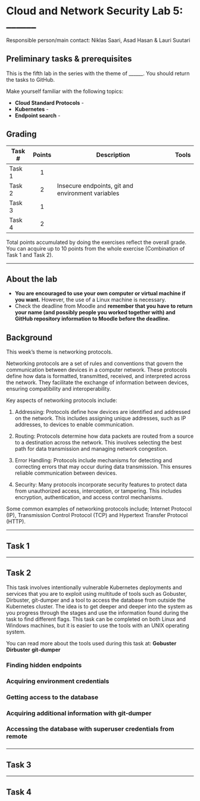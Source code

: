 Cloud and Network Security Lab 5: ______
====

Responsible person/main contact: Niklas Saari, Asad Hasan & Lauri Suutari

## Preliminary tasks & prerequisites

This is the fifth lab in the series with the theme of ______. 
You should return the tasks to GitHub.

Make yourself familiar with the following topics:


* **Cloud Standard Protocols** -
* **Kubernetes** -
* **Endpoint search** - 


## Grading

<!-- <details><summary>Details</summary> -->


Task #|Points|Description|Tools
-----|:---:|-----------|-----
Task 1 | 1 | 
Task 2 | 2 | Insecure endpoints, git and environment variables 
Task 3 | 1 | 
Task 4 | 2 | 


Total points accumulated by doing the exercises reflect the overall grade. You can acquire up to 10 points from the whole exercise (Combination of Task 1 and Task 2).
<!-- </details> -->

---


## About the lab

* **You are encouraged to use your own computer or virtual machine if you want.** However, the use of a Linux machine is necessary. 
* Check the deadline from Moodle and __remember that you have to return your name (and possibly people you worked together with) and GitHub repository information to Moodle before the deadline.__


## Background

This week’s theme is networking protocols.

Networking protocols are a set of rules and conventions that govern the communication between devices in a computer network. These protocols define how data is formatted, transmitted, received, and interpreted across the network. They facilitate the exchange of information between devices, ensuring compatibility and interoperability.

Key aspects of networking protocols include:

1) Addressing: Protocols define how devices are identified and addressed on the network. This includes assigning unique addresses, such as IP addresses, to devices to enable communication.

2) Routing: Protocols determine how data packets are routed from a source to a destination across the network. This involves selecting the best path for data transmission and managing network congestion.

3) Error Handling: Protocols include mechanisms for detecting and correcting errors that may occur during data transmission. This ensures reliable communication between devices.

4) Security: Many protocols incorporate security features to protect data from unauthorized access, interception, or tampering. This includes encryption, authentication, and access control mechanisms.

Some common examples of networking protocols include; Internet Protocol (IP), Transmission Control Protocol (TCP) and Hypertext Transfer Protocol (HTTP).


---

## Task 1

---
## Task 2
This task involves intentionally vulnerable Kubernetes deployments and services that you are to exploit using multitude of tools such as Gobuster, Dirbuster, git-dumper and a tool to access the database from outside the Kubernetes cluster. The idea is to get deeper and deeper into the system as you progress through the stages and use the information found during the task to find different flags. This task can be completed on both Linux and Windows machines, but it is easier to use the tools with an UNIX operating system.

You can read more about the tools used during this task at:
**Gobuster**
**Dirbuster**
**git-dumper**

### Finding hidden endpoints

### Acquiring environment credentials

### Getting access to the database

### Acquiring additional information with git-dumper

### Accessing the database with superuser credentials from remote


### 


---
## Task 3

---
## Task 4




